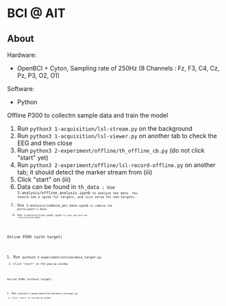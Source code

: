 # BCI @ AIT

## About

Hardware:
- OpenBCI + Cyton, Sampling rate of 250Hz (8 Channels : Fz, F3, C4, Cz, Pz, P3, O2, O1)

Software:
- Python

Offline P300 to collectm sample data and train the model
   1. Run <code>python3 1-acquisition/lsl-stream.py</code> on the background
   2. Run <code>python3 1-acquisition/lsl-viewer.py</code> on another tab to check the EEG and then close
   3. Run <code>python3 2-experiment/offline/th_offline_cb.py</code>  (do not click "start" yet)
   4. Run <code>python3 2-experiment/offline/lsl-record-offline.py</code> on another tab; it should detect the marker stream from (iii)
   5. Click "start" on (iii)
   6. Data can be found in <code>th_data<code> ; Use <code>3-analysis/offline_analysis.ipynb<code> to analyze the data. You should see a spike for targets, and vice versa for non-targets.
   7. Use <code>3-analysis/combine_par_data.ipynb<code> to combine the participant's data.
   8. Use <code>3-analysis/train_model.ipynb<code> to train and save the classification model.
   
Online P300 (with target)
   1. Run <code>python3 2-experiment/online/main_target.py<code>
   2. Click "start" on the pop-up window
   
Online P300 (without target)
   1. Run <code>python3 2-experiment/online/main_notarget.py<code>
   2. Click "start" on the pop-up window
